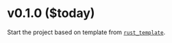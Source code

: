 
v0.1.0 ($today)
===============================

Start the project based on template from [`rust_template`](https://github.com/mverleg/rust_template).
